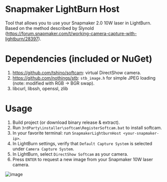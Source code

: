 # Snapmaker LightBurn Host
Tool that allows you to use your Snapmaker 2.0 10W laser in LightBurn. Based on the method described by Slynold (https://forum.snapmaker.com/t/working-camera-capture-with-lightburn/28397).

# Dependencies (included or NuGet)
1. https://github.com/tshino/softcam: virtual DirectShow camera.
2. https://github.com/nothings/stb: ```stb_image.h``` for simple JPEG loading (note: modified with RGB -> BGR swap).
3. libcurl, libssh, openssl, zlib

# Usage
1. Build project (or download binary release & extract).
2. Run ```3rdParty\installer\softcam\RegisterSoftcam.bat``` to install softcam.
3. In your favorite terminal: run ```SnapmakerLightburnHost <your-snapmaker-ip>```.
4. In LightBurn settings, verify that ```Default Capture System``` is selected under ```Camera Capture System```.
5. In LightBurn, select ```DirectShow Softcam``` as your camera.
6. Press ```ENTER``` to request a new image from your Snapmaker 10W laser camera.

![image](https://user-images.githubusercontent.com/6267267/208189576-714fb93c-bdfe-40b4-af4a-2651109a5746.png)
